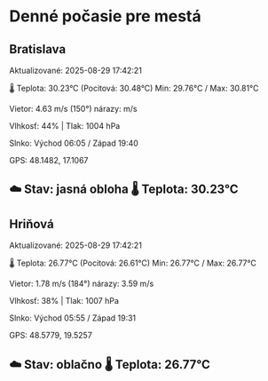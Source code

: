 ﻿# Denné počasie pre mestá

## Bratislava
Aktualizované: 2025-08-29 17:42:21

🌡️ Teplota: 30.23°C 
(Pocitová: 30.48°C)
Min: 29.76°C / Max: 30.81°C

Vietor: 4.63 m/s    (150°) 
nárazy:  m/s

Vlhkosť: 44% | Tlak: 1004 hPa

Slnko: Východ 06:05 / Západ 19:40

GPS: 48.1482, 17.1067

☁️ Stav: jasná obloha        🌡️ Teplota: 30.23°C
---

## Hriňová
Aktualizované: 2025-08-29 17:42:21

🌡️ Teplota: 26.77°C 
(Pocitová: 26.61°C)
Min: 26.77°C / Max: 26.77°C

Vietor: 1.78 m/s (184°)
nárazy: 3.59 m/s

Vlhkosť: 38% | Tlak: 1007 hPa

Slnko: Východ 05:55 / Západ 19:31

GPS: 48.5779, 19.5257

☁️ Stav: oblačno        🌡️ Teplota: 26.77°C
---
